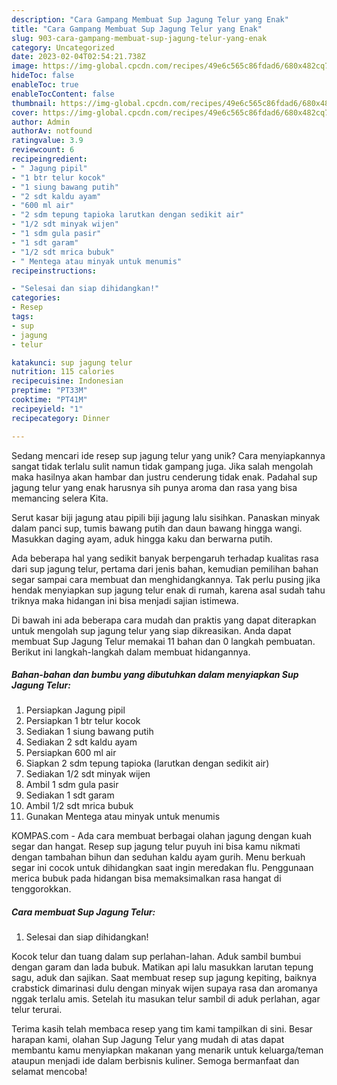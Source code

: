 ```yaml
---
description: "Cara Gampang Membuat Sup Jagung Telur yang Enak"
title: "Cara Gampang Membuat Sup Jagung Telur yang Enak"
slug: 903-cara-gampang-membuat-sup-jagung-telur-yang-enak
category: Uncategorized
date: 2023-02-04T02:54:21.738Z
image: https://img-global.cpcdn.com/recipes/49e6c565c86fdad6/680x482cq70/sup-jagung-telur-foto-resep-utama.jpg
hideToc: false
enableToc: true
enableTocContent: false
thumbnail: https://img-global.cpcdn.com/recipes/49e6c565c86fdad6/680x482cq70/sup-jagung-telur-foto-resep-utama.jpg
cover: https://img-global.cpcdn.com/recipes/49e6c565c86fdad6/680x482cq70/sup-jagung-telur-foto-resep-utama.jpg
author: Admin
authorAv: notfound
ratingvalue: 3.9
reviewcount: 6
recipeingredient:
- " Jagung pipil"
- "1 btr telur kocok"
- "1 siung bawang putih"
- "2 sdt kaldu ayam"
- "600 ml air"
- "2 sdm tepung tapioka larutkan dengan sedikit air"
- "1/2 sdt minyak wijen"
- "1 sdm gula pasir"
- "1 sdt garam"
- "1/2 sdt mrica bubuk"
- " Mentega atau minyak untuk menumis"
recipeinstructions:

- "Selesai dan siap dihidangkan!"
categories:
- Resep
tags:
- sup
- jagung
- telur

katakunci: sup jagung telur 
nutrition: 115 calories
recipecuisine: Indonesian
preptime: "PT33M"
cooktime: "PT41M"
recipeyield: "1"
recipecategory: Dinner

---
```





Sedang mencari ide resep sup jagung telur yang unik? Cara menyiapkannya sangat tidak terlalu sulit namun tidak gampang juga. Jika salah mengolah maka hasilnya akan hambar dan justru cenderung tidak enak. Padahal sup jagung telur yang enak harusnya sih punya aroma dan rasa yang bisa memancing selera Kita.





Serut kasar biji jagung atau pipili biji jagung lalu sisihkan. Panaskan minyak dalam panci sup, tumis bawang putih dan daun bawang hingga wangi. Masukkan daging ayam, aduk hingga kaku dan berwarna putih.

Ada beberapa hal yang sedikit banyak berpengaruh terhadap kualitas rasa dari sup jagung telur, pertama dari jenis bahan, kemudian pemilihan bahan segar sampai cara membuat dan menghidangkannya. Tak perlu pusing jika hendak menyiapkan sup jagung telur enak di rumah, karena asal sudah tahu triknya maka hidangan ini bisa menjadi sajian istimewa.






Di bawah ini ada beberapa cara mudah dan praktis yang dapat diterapkan untuk mengolah sup jagung telur yang siap dikreasikan. Anda dapat membuat Sup Jagung Telur memakai 11 bahan dan 0 langkah pembuatan. Berikut ini langkah-langkah dalam membuat hidangannya.

<!--inarticleads1-->

##### Bahan-bahan dan bumbu yang dibutuhkan dalam menyiapkan Sup Jagung Telur:

1. Persiapkan  Jagung pipil
1. Persiapkan 1 btr telur kocok
1. Sediakan 1 siung bawang putih
1. Sediakan 2 sdt kaldu ayam
1. Persiapkan 600 ml air
1. Siapkan 2 sdm tepung tapioka (larutkan dengan sedikit air)
1. Sediakan 1/2 sdt minyak wijen
1. Ambil 1 sdm gula pasir
1. Sediakan 1 sdt garam
1. Ambil 1/2 sdt mrica bubuk
1. Gunakan  Mentega atau minyak untuk menumis


KOMPAS.com - Ada cara membuat berbagai olahan jagung dengan kuah segar dan hangat. Resep sup jagung telur puyuh ini bisa kamu nikmati dengan tambahan bihun dan seduhan kaldu ayam gurih. Menu berkuah segar ini cocok untuk dihidangkan saat ingin meredakan flu. Penggunaan merica bubuk pada hidangan bisa memaksimalkan rasa hangat di tenggorokkan. 

<!--inarticleads2-->

##### Cara membuat Sup Jagung Telur:


1. Selesai dan siap dihidangkan!

Kocok telur dan tuang dalam sup perlahan-lahan. Aduk sambil bumbui dengan garam dan lada bubuk. Matikan api lalu masukkan larutan tepung sagu, aduk dan sajikan. Saat membuat resep sup jagung kepiting, baiknya crabstick dimarinasi dulu dengan minyak wijen supaya rasa dan aromanya nggak terlalu amis. Setelah itu masukan telur sambil di aduk perlahan, agar telur terurai. 

Terima kasih telah membaca resep yang tim kami tampilkan di sini. Besar harapan kami, olahan Sup Jagung Telur yang mudah di atas dapat membantu kamu menyiapkan makanan yang menarik untuk keluarga/teman ataupun menjadi ide dalam berbisnis kuliner. Semoga bermanfaat dan selamat mencoba!
